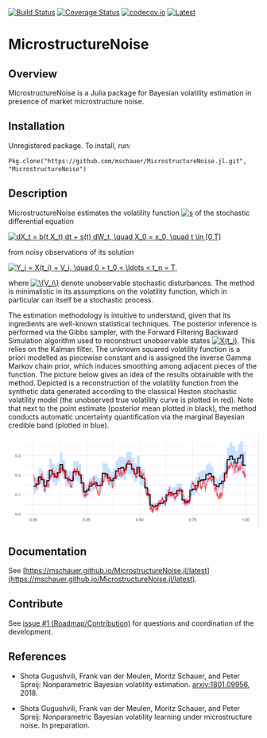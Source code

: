 [![Build Status](https://travis-ci.org/mschauer/MicrostructureNoise.jl.svg?branch=master)](https://travis-ci.org/mschauer/MicrostructureNoise.jl)
[![Coverage Status](https://coveralls.io/repos/github/mschauer/MicrostructureNoise.jl/badge.svg?branch=master)](https://coveralls.io/github/mschauer/MicrostructureNoise.jl?branch=master)
[![codecov.io](http://codecov.io/github/mschauer/MicrostructureNoise.jl/coverage.svg?branch=master)](http://codecov.io/github/mschauer/MicrostructureNoise.jl?branch=master)
[![Latest](https://img.shields.io/badge/docs-latest-blue.svg)](https://mschauer.github.io/MicrostructureNoise.jl/latest/)



# MicrostructureNoise

## Overview

MicrostructureNoise is a Julia package for Bayesian volatility estimation in presence of market microstructure noise.

## Installation

Unregistered package. To install, run:

```
Pkg.clone("https://github.com/mschauer/MicrostructureNoise.jl.git", "MicrostructureNoise")
```

## Description

MicrostructureNoise estimates the volatility function <a href="https://www.codecogs.com/eqnedit.php?latex=s" target="_blank"><img src="https://latex.codecogs.com/svg.latex?s" title="s" /></a> of the stochastic differential equation

<a href="https://www.codecogs.com/eqnedit.php?latex=dX_t&space;=&space;b(t,X_t)&space;dt&space;&plus;&space;s(t)&space;dW_t,&space;\quad&space;X_0&space;=&space;x_0,&space;\quad&space;t&space;\in&space;[0,T]" target="_blank"><img src="https://latex.codecogs.com/svg.latex?dX_t&space;=&space;b(t,X_t)&space;dt&space;&plus;&space;s(t)&space;dW_t,&space;\quad&space;X_0&space;=&space;x_0,&space;\quad&space;t&space;\in&space;[0,T]" title="dX_t = b(t,X_t) dt + s(t) dW_t, \quad X_0 = x_0, \quad t \in [0,T]" /></a>

from noisy observations of its solution

<a href="https://www.codecogs.com/eqnedit.php?latex=Y_i&space;=&space;X(t_i)&space;&plus;&space;V_i,&space;\quad&space;0&space;=&space;t_0&space;<&space;\ldots&space;<&space;t_n&space;=&space;T," target="_blank"><img src="https://latex.codecogs.com/svg.latex?Y_i&space;=&space;X(t_i)&space;&plus;&space;V_i,&space;\quad&space;0&space;=&space;t_0&space;<&space;\ldots&space;<&space;t_n&space;=&space;T," title="Y_i = X(t_i) + V_i, \quad 0 = t_0 < \ldots < t_n = T," /></a>

where <a href="https://www.codecogs.com/eqnedit.php?latex=\{V_i\}" target="_blank"><img src="https://latex.codecogs.com/svg.latex?\{V_i\}" title="\{V_i\}" /></a> denote unobservable stochastic disturbances. The method is minimalistic in its assumptions on the volatility function, which in particular can itself be a stochastic process.

The estimation methodology is intuitive to understand, given that its ingredients are well-known statistical techniques. The posterior inference is performed via the Gibbs sampler, with the Forward Filtering Backward Simulation algorithm used to reconstruct unobservable states <a href="https://www.codecogs.com/eqnedit.php?latex=X(t_i)" target="_blank"><img src="https://latex.codecogs.com/svg.latex?X(t_i)" title="X(t_i)" /></a>. This relies on the Kalman filter. The unknown squared volatility function is a priori modelled as piecewise constant and is assigned the inverse Gamma Markov chain prior, which induces smoothing among adjacent pieces of the function. The picture below gives an idea of the results obtainable with the method. Depicted is a reconstruction of the volatility function from the synthetic data generated according to the classical Heston stochastic volatility model (the unobserved true volatility curve is plotted in red). Note that next to the point estimate (posterior mean plotted in black), the method conducts automatic uncertainty quantification via the marginal Bayesian credible band (plotted in blue).

<img src="./heston.png" width=600>

## Documentation

See [https://mschauer.github.io/MicrostructureNoise.jl/latest](https://mschauer.github.io/MicrostructureNoise.jl/latest).

## Contribute
See [issue #1 (Roadmap/Contribution)](https://github.com/mschauer/MicrostructureNoise.jl/issues/1) for questions and coordination of the development.

## References

* Shota Gugushvili, Frank van der Meulen, Moritz Schauer, and Peter Spreij: Nonparametric Bayesian volatility estimation. [arxiv:1801.09956](https://arxiv.org/abs/1801.09956), 2018.

* Shota Gugushvili, Frank van der Meulen, Moritz Schauer, and Peter Spreij: Nonparametric Bayesian volatility learning under microstructure noise. In preparation.
